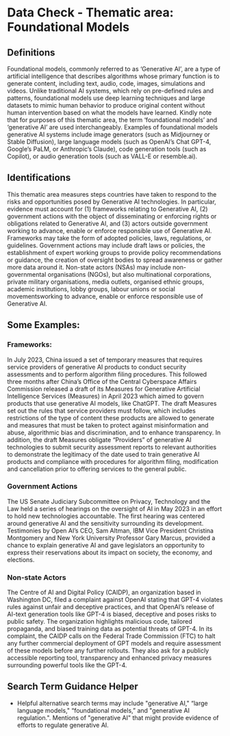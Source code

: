 
# Data Check - Thematic area: Foundational Models

## Definitions

Foundational models, commonly referred to as ‘Generative AI’, are a type of artificial intelligence that describes algorithms whose primary function is to generate content, including text, audio, code, images, simulations and videos. Unlike traditional AI systems, which rely on pre-defined rules and patterns, foundational models use deep learning techniques and large datasets to mimic human behavior to produce original content without human intervention based on what the models have learned. Kindly note that for purposes of this thematic area, the term ‘foundational models’ and ‘generative AI’ are used interchangeably.
Examples of foundational models generative AI systems include image generators (such as Midjourney or Stable Diffusion), large language models (such as OpenAI’s Chat GPT-4, Google’s PaLM, or Anthropic’s Claude), code generation tools (such as Copilot), or audio generation tools (such as VALL-E or resemble.ai).

## Identifications

This thematic area measures steps countries have taken to respond to the risks and opportunities posed by Generative AI technologies. In particular, evidence must account for (1) frameworks relating to Generative AI, (2) government actions with the object of disseminating or enforcing rights or obligations related to Generative AI, and (3) actors outside government working to advance, enable or enforce responsible use of Generative AI.
Frameworks may take the form of adopted policies, laws, regulations, or guidelines. Government actions may include draft laws or policies, the establishment of expert working groups to provide policy recommendations or guidance, the creation of
oversight bodies to spread awareness or gather more data around it. Non-state actors (NSAs) may include non-governmental organisations (NGOs), but also multinational corporations, private military organisations, media outlets, organised ethnic groups, academic institutions, lobby groups, labour unions or social movementsworking to advance, enable or enforce responsible use of Generative AI.


## Some Examples:

### Frameworks:

In July 2023, China issued a set of temporary measures that requires service providers of generative AI products to conduct security assessments and to perform algorithm filing procedures. This followed three months after China’s Office of the Central Cyberspace Affairs Commission released a draft of its Measures for Generative Artificial Intelligence Services (Measures) in April 2023 which aimed to govern products that use generative AI models, like ChatGPT. The draft Measures set out the rules that service providers must follow, which includes restrictions of the type of content these products are allowed to generate and measures that must be taken to protect against misinformation and abuse, algorithmic bias and discrimination, and to enhance transparency. In addition, the draft Measures obligate “Providers” of generative AI technologies to submit security assessment reports to relevant authorities to demonstrate the legitimacy of the date used to train generative AI products and compliance with procedures for algorithm filing, modification and cancellation prior to offering services to the general public.

### Government Actions

The US Senate Judiciary Subcommittee on Privacy, Technology and the Law held a series of hearings on the oversight of AI in May 2023 in an effort to hold new technologies accountable. The first hearing was centered around generative AI and the sensitivity surrounding its development. Testimonies by Open AI’s CEO, Sam Altman, IBM Vice President Christina Montgomery and New York University Professor Gary Marcus, provided a chance to explain generative AI and gave legislators an opportunity to express their reservations about its impact on society, the economy, and elections.

### Non-state Actors

The Centre of AI and Digital Policy (CAIDP), an organization based in Washington DC, filed a complaint against OpenAI stating that GPT-4 violates rules against unfair and deceptive practices, and that OpenAI’s release of AI-text generation tools like GPT-4 is biased, deceptive and poses risks to public safety. The organization highlights malicious code, tailored propaganda, and biased training data as potential threats of GPT-4. In its complaint, the CAIDP calls on the Federal Trade Commission (FTC) to halt any further commercial deployment of GPT models and require assessment of these models before any further rollouts. They also ask for a publicly accessible reporting tool, transparency and enhanced privacy measures surrounding powerful tools like the GPT-4.


## Search Term Guidance Helper

- Helpful alternative search terms may include "generative AI," “large language models," “foundational models,” and "generative AI regulation.". Mentions of "generative AI" that might provide evidence of efforts to regulate generative AI.
